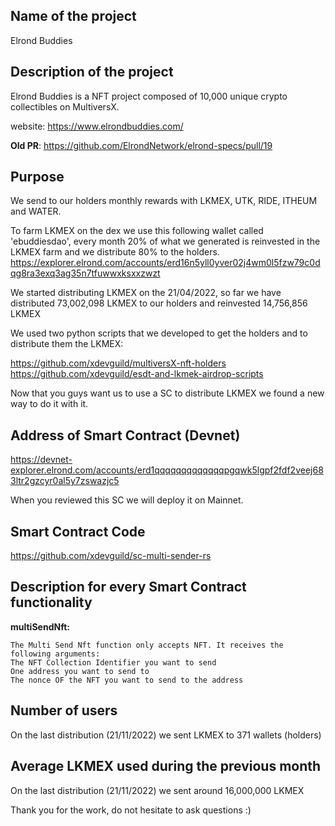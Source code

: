 ## Name of the project
Elrond Buddies

## Description of the project
Elrond Buddies is a NFT project composed of 10,000 unique crypto collectibles on MultiversX.

website: https://www.elrondbuddies.com/

**Old PR**: https://github.com/ElrondNetwork/elrond-specs/pull/19

## Purpose
We send to our holders monthly rewards with LKMEX, UTK, RIDE, ITHEUM and WATER.

To farm LKMEX on the dex we use this following wallet called 'ebuddiesdao', every month 20% of what we generated is reinvested in the LKMEX farm and we distribute 80% to the holders.
https://explorer.elrond.com/accounts/erd16n5yll0yver02j4wm0l5fzw79c0dqg8ra3exq3ag35n7tfuwwxksxxzwzt

We started distributing LKMEX on the 21/04/2022, so far we have distributed 73,002,098 LKMEX to our holders and reinvested 14,756,856 LKMEX

We used two python scripts that we developed to get the holders and to distribute them the LKMEX:

https://github.com/xdevguild/multiversX-nft-holders
https://github.com/xdevguild/esdt-and-lkmek-airdrop-scripts

Now that you guys want us to use a SC to distribute LKMEX we found a new way to do it with it.

## Address of Smart Contract (Devnet)
https://devnet-explorer.elrond.com/accounts/erd1qqqqqqqqqqqqqpgqwk5lgpf2fdf2veej683ltr2gzcyr0al5y7zswazjc5

When you reviewed this SC we will deploy it on Mainnet. 

## Smart Contract Code
https://github.com/xdevguild/sc-multi-sender-rs

## Description for every Smart Contract functionality
**multiSendNft:**  

    The Multi Send Nft function only accepts NFT. It receives the following arguments:
    The NFT Collection Identifier you want to send
    One address you want to send to
    The nonce OF the NFT you want to send to the address

## Number of users
On the last distribution (21/11/2022) we sent LKMEX to 371 wallets (holders)

## Average LKMEX used during the previous month
On the last distribution (21/11/2022) we sent around 16,000,000 LKMEX

Thank you for the work, do not hesitate to ask questions :)

